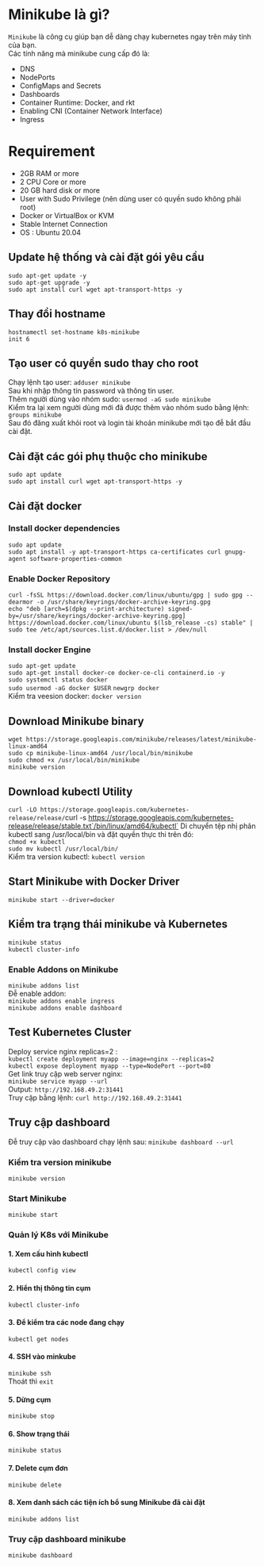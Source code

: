 # Minikube là gì?
`Minikube` là công cụ giúp bạn dễ dàng chạy kubernetes ngay trên máy tính của bạn.  
Các tính năng mà minikube cung cấp đó là:  
- DNS  
- NodePorts  
- ConfigMaps and Secrets  
- Dashboards  
- Container Runtime: Docker, and rkt  
- Enabling CNI (Container Network Interface)  
- Ingress  

# Requirement
- 2GB RAM or more
- 2 CPU Core or more
- 20 GB hard disk or more
- User with Sudo Privilege (nên dùng user có quyền sudo không phải root)
- Docker or VirtualBox or KVM
- Stable Internet Connection
- OS : Ubuntu 20.04
## Update hệ thống và cài đặt gói yêu cầu
`sudo apt-get update -y`  
`sudo apt-get upgrade -y`  
`sudo apt install curl wget apt-transport-https -y`
## Thay đổi hostname
`hostnamectl set-hostname k8s-minikube`  
`init 6`  
## Tạo user có quyền sudo thay cho root
Chạy lệnh tạo user: `adduser minikube`  
Sau khi nhập thông tin password và thông tin user.  
Thêm người dùng vào nhóm sudo: `usermod -aG sudo minikube`  
Kiểm tra lại xem người dùng mới đã được thêm vào nhóm sudo bằng lệnh:
`groups minikube`  
Sau đó đăng xuất khỏi root và login tài khoản minikube mới tạo đễ bắt đầu cài đặt.
## Cài đặt các gói phụ thuộc cho minikube
`sudo apt update`  
`sudo apt install curl wget apt-transport-https -y`
## Cài đặt docker
### Install docker dependencies
`sudo apt update`  
`sudo apt install -y apt-transport-https ca-certificates curl gnupg-agent software-properties-common`  
### Enable Docker Repository
`curl -fsSL https://download.docker.com/linux/ubuntu/gpg | sudo gpg --dearmor -o /usr/share/keyrings/docker-archive-keyring.gpg`  
`echo "deb [arch=$(dpkg --print-architecture) signed-by=/usr/share/keyrings/docker-archive-keyring.gpg] https://download.docker.com/linux/ubuntu $(lsb_release -cs) stable" | sudo tee /etc/apt/sources.list.d/docker.list > /dev/null`  
### Install docker Engine
`sudo apt-get update`  
`sudo apt-get install docker-ce docker-ce-cli containerd.io -y`  
`sudo systemctl status docker`  
`sudo usermod -aG docker $USER` 
`newgrp docker`  
Kiểm tra veesion docker:  `docker version`  
## Download Minikube binary
`wget https://storage.googleapis.com/minikube/releases/latest/minikube-linux-amd64`  
`sudo cp minikube-linux-amd64 /usr/local/bin/minikube`  
`sudo chmod +x /usr/local/bin/minikube`  
`minikube version`  
## Download kubectl Utility
`curl -LO https://storage.googleapis.com/kubernetes-release/release/`curl -s https://storage.googleapis.com/kubernetes-release/release/stable.txt`/bin/linux/amd64/kubectl` 
Di chuyển tệp nhị phân kubectl sang /usr/local/bin và đặt quyền thực thi trên đó:  
`chmod +x kubectl`  
`sudo mv kubectl /usr/local/bin/`  
Kiểm tra version kubectl: `kubectl version`  
## Start Minikube with Docker Driver
`minikube start --driver=docker`  
## Kiểm tra trạng thái minikube và Kubernetes
`minikube status`  
`kubectl cluster-info`  
### Enable Addons on Minikube
`minikube addons list`  
Đễ enable addon:  
`minikube addons enable ingress`  
`minikube addons enable dashboard`  
## Test Kubernetes Cluster
Deploy service nginx replicas=2 :  
`kubectl create deployment myapp --image=nginx --replicas=2`  
`kubectl expose deployment myapp --type=NodePort --port=80`  
Get link truy cập web server nginx:  
`minikube service myapp --url`  
Output: `http://192.168.49.2:31441`  
Truy cập bằng lệnh: `curl http://192.168.49.2:31441`  
## Truy cập dashboard
Đễ truy cập vào dashboard chạy lệnh sau: `minikube dashboard --url`  

### Kiểm tra version minikube
`minikube version`

 ### Start Minikube
 `minikube start`  
 ### Quản lý K8s với Minikube
 #### 1. Xem cấu hình kubectl 
 `kubectl config view`  
 #### 2. Hiển thị thông tin cụm
 `kubectl cluster-info`  
 #### 3. Để kiểm tra các node đang chạy
 `kubectl get nodes`  
 #### 4. SSH vào minkube
 `minikube ssh`  
Thoát thì `exit`  
#### 5. Dừng cụm
`minikube stop`  
#### 6. Show trạng thái
`minikube status`  
#### 7. Delete cụm đơn
`minikube delete`  
#### 8. Xem danh sách các tiện ích bổ sung Minikube đã cài đặt
`minikube addons list`  
### Truy cập dashboard minikube
`minikube dashboard`  

